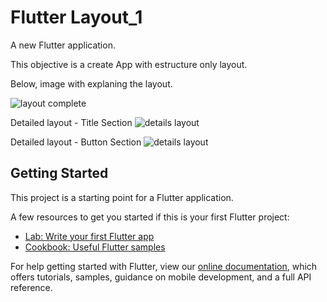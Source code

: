 # Flutter Layout_1

A new Flutter application.

This objective is a create App with estructure only layout.

Below, image with explaning the layout.

![layout complete](https://flutter.dev/assets/ui/layout/lakes-column-elts-b1f1ec8c2cc0cc667f3935dd665a27b2d15171c8466dc5b893e98b88b265414c.png)

Detailed layout - Title Section
![details layout](https://flutter.dev/assets/ui/layout/title-section-parts-91480d296e122c9cf2994439b82da0c43df795c1085ec6efb9a916da371248c5.png)

Detailed layout - Button Section
![details layout](https://flutter.dev/assets/ui/layout/button-section-diagram-3dac85a884b67876ce7b39e4f0bd43b93886c8f61d25055ad2d0971adb16907c.png)


## Getting Started

This project is a starting point for a Flutter application.

A few resources to get you started if this is your first Flutter project:

- [Lab: Write your first Flutter app](https://flutter.dev/docs/get-started/codelab)
- [Cookbook: Useful Flutter samples](https://flutter.dev/docs/cookbook)

For help getting started with Flutter, view our
[online documentation](https://flutter.dev/docs), which offers tutorials,
samples, guidance on mobile development, and a full API reference.
